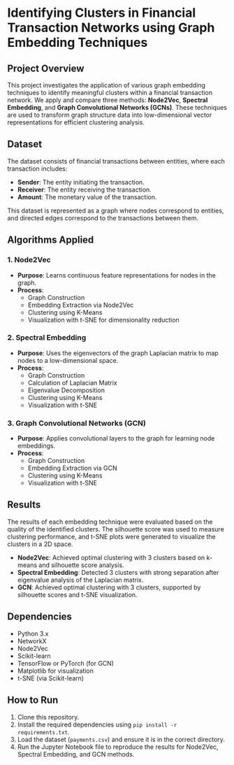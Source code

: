 # Identifying Clusters in Financial Transaction Networks using Graph Embedding Techniques

## Project Overview
This project investigates the application of various graph embedding techniques to identify meaningful clusters within a financial transaction network. We apply and compare three methods: **Node2Vec**, **Spectral Embedding**, and **Graph Convolutional Networks (GCNs)**. These techniques are used to transform graph structure data into low-dimensional vector representations for efficient clustering analysis.

## Dataset
The dataset consists of financial transactions between entities, where each transaction includes:
- **Sender**: The entity initiating the transaction.
- **Receiver**: The entity receiving the transaction.
- **Amount**: The monetary value of the transaction.

This dataset is represented as a graph where nodes correspond to entities, and directed edges correspond to the transactions between them.

## Algorithms Applied
### 1. Node2Vec
- **Purpose**: Learns continuous feature representations for nodes in the graph.
- **Process**:
  - Graph Construction
  - Embedding Extraction via Node2Vec
  - Clustering using K-Means
  - Visualization with t-SNE for dimensionality reduction

### 2. Spectral Embedding
- **Purpose**: Uses the eigenvectors of the graph Laplacian matrix to map nodes to a low-dimensional space.
- **Process**:
  - Graph Construction
  - Calculation of Laplacian Matrix
  - Eigenvalue Decomposition
  - Clustering using K-Means
  - Visualization with t-SNE

### 3. Graph Convolutional Networks (GCN)
- **Purpose**: Applies convolutional layers to the graph for learning node embeddings.
- **Process**:
  - Graph Construction
  - Embedding Extraction via GCN
  - Clustering using K-Means
  - Visualization with t-SNE

## Results
The results of each embedding technique were evaluated based on the quality of the identified clusters. The silhouette score was used to measure clustering performance, and t-SNE plots were generated to visualize the clusters in a 2D space.

- **Node2Vec**: Achieved optimal clustering with 3 clusters based on k-means and silhouette score analysis.
- **Spectral Embedding**: Detected 3 clusters with strong separation after eigenvalue analysis of the Laplacian matrix.
- **GCN**: Achieved optimal clustering with 3 clusters, supported by silhouette scores and t-SNE visualization.

## Dependencies
- Python 3.x
- NetworkX
- Node2Vec
- Scikit-learn
- TensorFlow or PyTorch (for GCN)
- Matplotlib for visualization
- t-SNE (via Scikit-learn)

## How to Run
1. Clone this repository.
2. Install the required dependencies using `pip install -r requirements.txt`.
3. Load the dataset (`payments.csv`) and ensure it is in the correct directory.
4. Run the Jupyter Notebook file to reproduce the results for Node2Vec, Spectral Embedding, and GCN methods.

